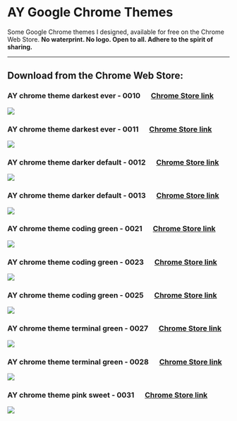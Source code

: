 # AY Google Chrome Themes  

Some Google Chrome themes I designed, available for free on the Chrome Web Store. <strong>No waterprint. No logo. Open to all. Adhere to the spirit of sharing.</strong>  

---

## Download from the Chrome Web Store:  

<strong>

### AY chrome theme darkest ever - 0010 &emsp; [ Chrome Store link](#) 
![](src/0010.png) 
<br>

### AY chrome theme darkest ever - 0011 &emsp; [ Chrome Store link](#) 
![](src/0011.png) 
<br>

### AY chrome theme darker default - 0012 &emsp; [ Chrome Store link](#) 
![](src/0012.png) 
<br>

### AY chrome theme darker default - 0013 &emsp; [ Chrome Store link](#) 
![](src/0013.png) 
<br>

### AY chrome theme coding green - 0021 &emsp; [ Chrome Store link](#) 
![](src/0021.png) 
<br>

### AY chrome theme coding green - 0023 &emsp; [ Chrome Store link](#) 
![](src/0023.png) 
<br>

### AY chrome theme coding green - 0025 &emsp; [ Chrome Store link](#) 
![](src/0025.png) 
<br>

### AY chrome theme terminal green - 0027 &emsp; [ Chrome Store link](#) 
![](src/0027.png) 
<br>

### AY chrome theme terminal green - 0028 &emsp; [ Chrome Store link](#) 
![](src/0028.png) 
<br>

### AY chrome theme pink sweet - 0031 &emsp; [ Chrome Store link](https://chromewebstore.google.com/detail/ay-chrome-theme-pink-swee/bamihdmepkhdhogcahchlgbgnhkgkhkc?authuser=0&hl=en) 
![](src/0031.png) 
<br>

</strong>

<br>
<br>
<br>
<br>